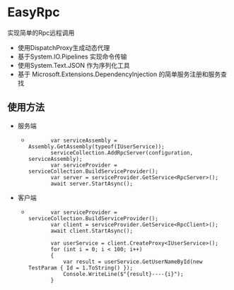 # EasyRpc

实现简单的Rpc远程调用

+ 使用DispatchProxy生成动态代理
+ 基于System.IO.Pipelines 实现命令传输
+ 使用System.Text.JSON 作为序列化工具
+ 基于 Microsoft.Extensions.DependencyInjection 的简单服务注册和服务查找

## 使用方法
+ 服务端
   + ```    //获取需要注册的服务所在的程序集
            var serviceAssembly = Assembly.GetAssembly(typeof(IUserService));
            serviceCollection.AddRpcServer(configuration, serviceAssembly);
            var serviceProvider = serviceCollection.BuildServiceProvider();
            var server = serviceProvider.GetService<RpcServer>();
            await server.StartAsync();
+ 客户端
   + ```            serviceCollection.AddRpcClient(configuration);
            var serviceProvider = serviceCollection.BuildServiceProvider();
            var client = serviceProvider.GetService<RpcClient>();
            await client.StartAsync();

            var userService = client.CreateProxy<IUserService>();
            for (int i = 0; i < 100; i++)
            {
                var result = userService.GetUserNameById(new TestParam { Id = 1.ToString() });
                Console.WriteLine($"{result}----{i}");
            }